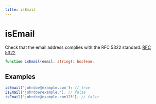 ```yaml
---
title: isEmail
---
```


# isEmail

Check that the email address complies with the RFC 5322 standard. [RFC 5322](https://emailregex.com/)

```typescript
function isEmail(email: string): boolean;
```

## Examples

```typescript
isEmail('johndoe@example.com'); // true
isEmail('johndoe@example.'); // false
isEmail('johndoe@example.com123'); // false
```
